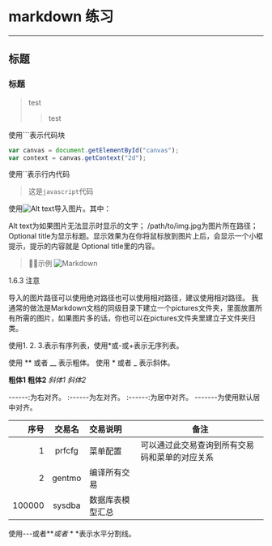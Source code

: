 # markdown 练习
--------
## 标题



### 标题

> test
>> test

使用```表示代码块

```javascript
var canvas = document.getElementById("canvas");
var context = canvas.getContext("2d");
```

使用``表示行内代码
> 这是`javascript`代码

使用![Alt text](/path/to/img.jpg "Optional title")导入图片。其中：

Alt text为如果图片无法显示时显示的文字；
/path/to/img.jpg为图片所在路径；
Optional title为显示标题。显示效果为在你将鼠标放到图片上后，会显示一个小框提示，提示的内容就是 Optional title里的内容。

> 示例
![Markdown](http://images.cnitblog.com/blog/404392/201501/122257231047591.jpg)

1.6.3 注意

导入的图片路径可以使用绝对路径也可以使用相对路径，建议使用相对路径。
我通常的做法是Markdown文档的同级目录下建立一个pictures文件夹，里面放置所有所需的图片，如果图片多的话，你也可以在pictures文件夹里建立子文件夹归类。

使用1. 2. 3.表示有序列表，使用*或-或+表示无序列表。


使用 ** 或者 __ 表示粗体。
使用 * 或者 _ 表示斜体。

**粗体1**    __粗体2__
 *斜体1*    _斜体2_

 ------:为右对齐。
:------为左对齐。
:------:为居中对齐。
-------为使用默认居中对齐。

|         序号    |    交易名    |    交易说明    |    备注    |
|    ------: |    :-------:    |    :---------   |    ------    |
|    1    |    prfcfg    |    菜单配置    |    可以通过此交易查询到所有交易码和菜单的对应关系    |
|    2    |    gentmo    |    编译所有交易    |    |
|    100000    |    sysdba    |    数据库表模型汇总    |    |

使用---或者***或者* * *表示水平分割线。



